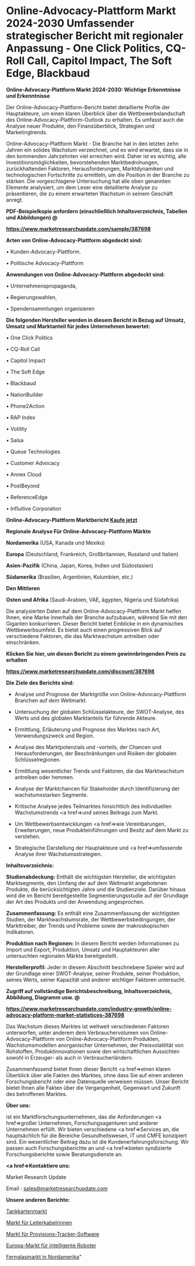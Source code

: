 # Online-Advocacy-Plattform Markt 2024-2030 Umfassender strategischer Bericht mit regionaler Anpassung - One Click Politics, CQ-Roll Call, Capitol Impact, The Soft Edge, Blackbaud

<strong>Online-Advocacy-Plattform Markt 2024-2030: Wichtige Erkenntnisse und Erkenntnisse</strong>

Der Online-Advocacy-Plattform-Bericht bietet detaillierte Profile der Hauptakteure, um einen klaren Überblick über die Wettbewerbslandschaft des Online-Advocacy-Plattform-Outlook zu erhalten. Es umfasst auch die Analyse neuer Produkte, den Finanzüberblick, Strategien und Marketingtrends.

Online-Advocacy-Plattform Markt - Die Branche hat in den letzten zehn Jahren ein solides Wachstum verzeichnet, und es wird erwartet, dass sie in den kommenden Jahrzehnten viel erreichen wird. Daher ist es wichtig, alle Investitionsmöglichkeiten, bevorstehenden Marktbedrohungen, zurückhaltenden Faktoren, Herausforderungen, Marktdynamiken und technologischen Fortschritte zu ermitteln, um die Position in der Branche zu stärken. Die vorgeschlagene Untersuchung hat alle oben genannten Elemente analysiert, um dem Leser eine detaillierte Analyse zu präsentieren, die zu einem erwarteten Wachstum in seinem Geschäft anregt.



<strong><b>PDF-Beispielkopie anfordern (einschließlich Inhaltsverzeichnis, Tabellen und Abbildungen) @ </b></strong>

<strong><a href=https://www.marketresearchupdate.com/sample/387698>

<strong>https://www.marketresearchupdate.com/sample/387698</u></a></strong></strong>



<strong>Arten von Online-Advocacy-Plattform abgedeckt sind:</strong>

• Kunden-Advocacy-Plattform.

• Politische Advocacy-Plattform



<strong>Anwendungen von Online-Advocacy-Plattform abgedeckt sind:</strong>

• Unternehmenspropaganda,

• Regierungswahlen,

• Spendensammlungen organisieren



<strong>Die folgenden Hersteller werden in diesem Bericht in Bezug auf Umsatz, Umsatz und Marktanteil für jedes Unternehmen bewertet:</strong>

• One Click Politics

• CQ-Roll Call

• Capitol Impact

• The Soft Edge

• Blackbaud

• NationBuilder

• Phone2Action

• RAP Index

• Votility

• Salsa

• Queue Technologies

• Customer Advocacy

• Annex Cloud

• PostBeyond

• ReferenceEdge

• Influitive Corporation



<strong>Online-Advocacy-Plattform Marktbericht <a href=https://www.marketresearchupdate.com/buynow/387698>Kaufe jetzt</a></strong>



<strong>Regionale Analyse Für Online-Advocacy-Plattform Märkte</strong>



<strong>Nordamerika</strong> (USA, Kanada und Mexiko)



<strong>Europa</strong> (Deutschland, Frankreich, Großbritannien, Russland und Italien)



<strong>Asien-Pazifik</strong> (China, Japan, Korea, Indien und Südostasien)



<strong>Südamerika</strong> (Brasilien, Argentinien, Kolumbien, etc.)



<strong>Den Mittleren</strong> 

<strong>Osten und Afrika</strong> (Saudi-Arabien, VAE, ägypten, Nigeria und Südafrika)

Die analysierten Daten auf dem Online-Advocacy-Plattform Markt helfen Ihnen, eine Marke innerhalb der Branche aufzubauen, während Sie mit den Giganten konkurrieren. Dieser Bericht bietet Einblicke in ein dynamisches Wettbewerbsumfeld. Es bietet auch einen progressiven Blick auf verschiedene Faktoren, die das Marktwachstum antreiben oder einschränken.



<strong>Klicken Sie hier, um diesen Bericht zu einem gewinnbringenden Preis zu erhalten
</strong>

<strong><a href=https://www.marketresearchupdate.com/discount/387698>https://www.marketresearchupdate.com/discount/387698</b></u></strong></a>



<strong>Die Ziele des Berichts sind:</strong>

- Analyse und Prognose der Marktgröße von Online-Advocacy-Plattform Branchen auf dem Weltmarkt.

- Untersuchung der globalen Schlüsselakteure, der SWOT-Analyse, des Werts und des globalen Marktanteils für führende Akteure.

- Ermittlung, Erläuterung und Prognose des Marktes nach Art, Verwendungszweck und Region.

- Analyse des Marktpotenzials und -vorteils, der Chancen und Herausforderungen, der Beschränkungen und Risiken der globalen Schlüsselregionen.

- Ermittlung wesentlicher Trends und Faktoren, die das Marktwachstum antreiben oder hemmen.

- Analyse der Marktchancen für Stakeholder durch Identifizierung der wachstumsstarken Segmente.

- Kritische Analyse jedes Teilmarktes hinsichtlich des individuellen Wachstumstrends <a href=>und</a> seines Beitrags zum Markt.

- Um Wettbewerbsentwicklungen <a href=>wie</a> Vereinbarungen, Erweiterungen, neue Produkteinführungen und Besitz auf dem Markt zu verstehen.

- Strategische Darstellung der Hauptakteure und <a href=>umfas</a>sende Analyse ihrer Wachstumsstrategien.



<strong>Inhaltsverzeichnis:</strong>



<strong>Studienabdeckung:</strong> Enthält die wichtigsten Hersteller, die wichtigsten Marktsegmente, den Umfang der auf dem Weltmarkt angebotenen Produkte, die berücksichtigten Jahre und die Studienziele. Darüber hinaus wird die im Bericht bereitgestellte Segmentierungsstudie auf der Grundlage der Art des Produkts und der Anwendung angesprochen.



<strong>Zusammenfassung:</strong> Es enthält eine Zusammenfassung der wichtigsten Studien, der Marktwachstumsrate, der Wettbewerbsbedingungen, der Markttreiber, der Trends und Probleme sowie der makroskopischen Indikatoren.



<strong>Produktion nach Regionen:</strong> In diesem Bericht werden Informationen zu Import und Export, Produktion, Umsatz und Hauptakteuren aller untersuchten regionalen Märkte bereitgestellt.



<strong>Herstellerprofil:</strong> Jeder in diesem Abschnitt beschriebene Spieler wird auf der Grundlage einer SWOT-Analyse, seiner Produkte, seiner Produktion, seines Werts, seiner Kapazität und anderer wichtiger Faktoren untersucht.



<strong><b>Zugriff auf vollständige Berichtsbeschreibung, Inhaltsverzeichnis, Abbildung, Diagramm usw. @ </b></strong>

<strong><a href=https://www.marketresearchupdate.com/industry-growth/online-advocacy-platform-market-statistices-387698>https://www.marketresearchupdate.com/industry-growth/online-advocacy-platform-market-statistices-387698</a></strong>

Das Wachstum dieses Marktes ist weltweit verschiedenen Faktoren unterworfen, unter anderem dem Verbrauchervolumen von Online-Advocacy-Plattform von Online-Advocacy-Plattform Produkten, Wachstumsmodellen anorganischer Unternehmen, der Preisvolatilität von Rohstoffen, Produktinnovationen sowie den wirtschaftlichen Aussichten sowohl in Erzeuger- als auch in Verbraucherländern.

Zusammenfassend bietet Ihnen dieser Bericht <a href=>einen</a> klaren Überblick über alle Fakten des Marktes, ohne dass Sie auf einen anderen Forschungsbericht oder eine Datenquelle verweisen müssen. Unser Bericht bietet Ihnen alle Fakten über die Vergangenheit, Gegenwart und Zukunft des betroffenen Marktes.



<strong>Über uns:</strong>

 ist ein Marktforschungsunternehmen, das die Anforderungen <a href=>großer</a> Unternehmen, Forschungsagenturen und anderer Unternehmen erfüllt. Wir bieten verschiedene <a href=>Services</a> an, die hauptsächlich für die Bereiche Gesundheitswesen, IT und CMFE konzipiert sind. Ein wesentlicher Beitrag dazu ist die Kundenerfahrungsforschung. Wir passen auch Forschungsberichte an und <a href=>bieten</a> syndizierte Forschungsberichte sowie Beratungsdienste an.



<strong><a href=>Kontaktiere uns:</a></strong>

Market Research Update

Email : sales@marketresearchupdate.com



<strong>Unsere anderen Berichte:</strong>

<a href=https://www.linkedin.com/pulse/fuel-card-market-trends-2023-key-takeaways-from>Tankkartenmarkt</a>

<a href=https://www.linkedin.com/pulse/ladder-cable-tray-market-analysis-segment-region>Markt für Leiterkabelrinnen</a>

<a href=https://www.linkedin.com/pulse/commission-tracker-software-market-research>Markt für Provisions-Tracker-Software</a>

<a href=https://www.linkedin.com/pulse/europe-smart-robots-market-2023-new-comprehensive-study>Europa-Markt für intelligente Roboter</a>

<a href=https://www.linkedin.com/pulse/north-america-binoculars-market-growth-possibilities-jqlef/>Fernglasmarkt in Nordamerika</a>"
